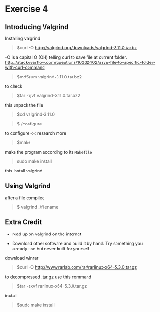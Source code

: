# Exercise 4
## Introducing Valgrind

Installing valgrind
> $curl -O http://valgrind.org/downloads/valgrind-3.11.0.tar.bz

-O is a capital O (OH) telling curl to save file at current folder.
http://stackoverflow.com/questions/16362402/save-file-to-specific-folder-with-curl-command

> $md5sum valgrind-3.11.0.tar.bz2

to check

> $tar -xjvf valgrind-3.11.0.tar.bz2

this unpack the file

> $cd valgrind-3.11.0

> $./configure

to configure << research more

> $make

make the program according to its `Makefile`

> sudo make install

this install valgrind

## Using Valgrind

after a file compiled
>$ valgrind ./filename 

## Extra Credit

- read up on valgrind on the internet



- Download other software and build it by hand. Try something you already use but never built for yourself.

download winrar
> $curl -O http://www.rarlab.com/rar/rarlinux-x64-5.3.0.tar.gz

to decompressed .tar.gz use this command
> $tar -zxvf rarlinux-x64-5.3.0.tar.gz

install
> $sudo make install

